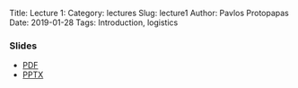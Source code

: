 Title: Lecture 1: 
Category: lectures
Slug: lecture1
Author: Pavlos Protopapas
Date: 2019-01-28
Tags: Introduction, logistics


### Slides

- [PDF]({attach}presentation/cs109b_lecture1_intro.pdf)
- [PPTX]({attach}presentation/cs109b_lecture1_intro.pptx)
